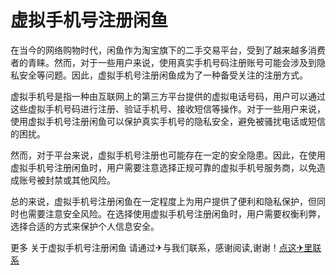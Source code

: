 # 虚拟手机号注册闲鱼

在当今的网络购物时代，闲鱼作为淘宝旗下的二手交易平台，受到了越来越多消费者的青睐。然而，对于一些用户来说，使用真实手机号码注册账号可能会涉及到隐私安全等问题。因此，虚拟手机号注册闲鱼成为了一种备受关注的注册方式。

虚拟手机号是指一种由互联网上的第三方平台提供的虚拟电话号码，用户可以通过这些虚拟手机号码进行注册、验证手机号、接收短信等操作。对于一些用户来说，使用虚拟手机号注册闲鱼可以保护真实手机号的隐私安全，避免被骚扰电话或短信的困扰。

然而，对于平台来说，虚拟手机号注册也可能存在一定的安全隐患。因此，在使用虚拟手机号注册闲鱼时，用户需要注意选择正规可靠的虚拟手机号服务商，以免造成账号被封禁或其他风险。

总的来说，虚拟手机号注册闲鱼在一定程度上为用户提供了便利和隐私保护，但同时也需要注意安全风险。在选择使用虚拟手机号注册闲鱼时，用户需要权衡利弊，选择合适的方式来保护个人信息安全。

更多 关于虚拟手机号注册闲鱼 请通过✈与我们联系，感谢阅读,谢谢！[点这✈里联系](https://w.k02.cc)